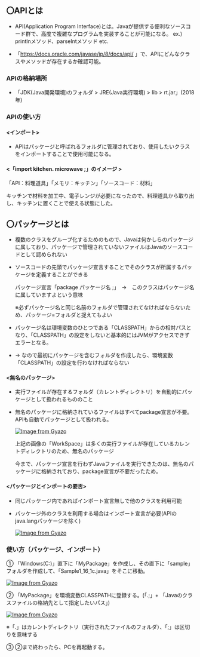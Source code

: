## 〇APIとは
- API(Application Program Interface)とは。Javaが提供する便利なソースコード群で、高度で複雑なプログラムを実装することが可能になる。
  ex.) printlnメソッド、parseIntメソッド etc.

- 「https://docs.oracle.com/javase/jp/8/docs/api/
  」で、APIにどんなクラスやメソッドが存在するか確認可能。

### APIの格納場所
- 「JDK(Java開発環境)のフォルダ > JRE(Java実行環境) > lib > rt.jar」(2018年)

### APIの使い方

#### <インポート>
- APIはパッケージと呼ばれるフォルダに管理されており、使用したいクラスをインポートすることで使用可能になる。

#### <「import kitchen. microwave ;」のイメージ >
「API：料理道具」「メモリ：キッチン」「ソースコード：材料」

キッチンで材料を加工中、電子レンジが必要になったので、料理道具から取り出し、キッチンに置くことで使える状態にした。
  
## 〇パッケージとは
- 複数のクラスをグループ化するためのもので、Javaは何かしらのパッケージに属しており、パッケージで管理されていないファイルはJavaのソースコードとして認められない
- ソースコードの先頭でパッケージ宣言することでそのクラスが所属するパッケージを定義することができる

  パッケージ宣言「package パッケージ名 ;」　→　このクラスはパッケージ名に属していますよという意味

  ※必ずパッケージ名と同じ名前のフォルダで管理されてなければならないため、パッケージ=フォルダと捉えてもよい

- パッケージ名は環境変数のひとつである「CLASSPATH」からの相対パスとなり、「CLASSPATH」の設定をしないと基本的にはJVMがアクセスできずエラーとなる。
- 
  → なので最初にパッケージを含むフォルダを作成したら、環境変数「CLASSPATH」の設定を行わなければならない

#### <無名のパッケージ>
- 実行ファイルが存在するフォルダ（カレントディレクトリ）を自動的にパッケージとして扱われるもののこと
- 無名のパッケージに格納されているファイルはすべてpackage宣言が不要。APIも自動でパッケージとして扱われる。

  [![Image from Gyazo](https://i.gyazo.com/1567c2658e50c5c25731caa283dae19a.png)](https://gyazo.com/1567c2658e50c5c25731caa283dae19a)

  上記の画像の「WorkSpace」は多くの実行ファイルが存在しているカレントディレクトリのため、無名のパッケージ

  今まで、パッケージ宣言を行わずJavaファイルを実行できたのは、無名のパッケージに格納されており、package宣言が不要だったため。

#### <パッケージとインポートの要否>
- 同じパッケージ内であればインポート宣言無しで他のクラスを利用可能
- パッケージ外のクラスを利用する場合はインポート宣言が必要(APIのjava.langパッケージを除く)

  [![Image from Gyazo](https://i.gyazo.com/34f233d82ab25ab4c71f955af90fa717.png)](https://gyazo.com/34f233d82ab25ab4c71f955af90fa717)

### 使い方（パッケージ、インポート）
① 「Windows(C:)」直下に「MyPackage」を作成し、その直下に「sample」フォルダを作成して、「Sample1_16_1c.java」をそこに移動。

[![Image from Gyazo](https://i.gyazo.com/eb1372954a41d1e7686f997c141e3821.png)](https://gyazo.com/eb1372954a41d1e7686f997c141e3821)

② 「MyPackage」を環境変数CLASSPATHに登録する。(「.;」+ 「Javaのクラスファイルの格納先として指定したいパス」)

[![Image from Gyazo](https://i.gyazo.com/9fb46878cfb00f4638795fc30bf7b8ad.png)](https://gyazo.com/9fb46878cfb00f4638795fc30bf7b8ad)

※「.」はカレントディレクトリ（実行されたファイルのフォルダ）、「;」は区切りを意味する

③ ②まで終わったら、PCを再起動する。
